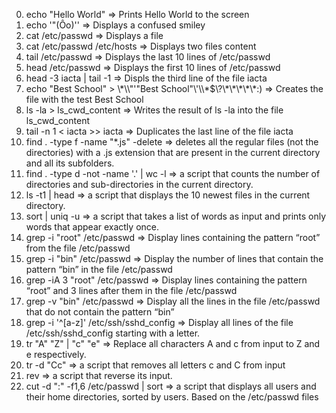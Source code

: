 0. echo "Hello World" => Prints Hello World to the screen
1. echo '"(Ôo)'\' => Displays a confused smiley
2. cat /etc/passwd => Displays a file
3. cat /etc/passwd /etc/hosts => Displays two files content
4. tail /etc/passwd => Displays the last 10 lines of /etc/passwd
5. head /etc/passwd => Displays the first 10 lines of /etc/passwd
6. head -3 iacta | tail -1 => Displs the third line of the file iacta
7. echo "Best School" > \\\*\\\\"'\"Best School"\\'\\\\\*\$\\\?\\\*\\\*\\\*\\\*\\\*\:\) => Creates the file with the test Best School
8. ls -la > ls_cwd_content => Writes the result of ls -la into the file ls_cwd_content
9. tail -n 1 < iacta >> iacta => Duplicates the last line of the file iacta
10. find . -type f -name "*.js" -delete => deletes all the regular files (not the directories) with a .js extension that are present in the current directory and all its subfolders.
11. find . -type d -not -name '.' | wc -l =>  a script that counts the number of directories and sub-directories in the current directory.
12. ls -t1 | head => a script that displays the 10 newest files in the current directory.
13. sort | uniq -u =>  a script that takes a list of words as input and prints only words that appear exactly once.
14. grep -i "root" /etc/passwd => Display lines containing the pattern “root” from the file /etc/passwd
15. grep -i "bin" /etc/passwd => Display the number of lines that contain the pattern “bin” in the file /etc/passwd
16. grep -iA 3 "root" /etc/passwd => Display lines containing the pattern “root” and 3 lines after them in the file /etc/passwd
17. grep -v "bin" /etc/passwd => Display all the lines in the file /etc/passwd that do not contain the pattern “bin”
18. grep -i '^[a-z]' /etc/ssh/sshd_config => Display all lines of the file /etc/ssh/sshd_config starting with a letter.
19. tr "A" "Z" | "c" "e" => Replace all characters A and c from input to Z and e respectively.
20. tr -d "Cc" => a script that removes all letters c and C from input
21. rev => a script that reverse its input.
22. cut -d ":" -f1,6 /etc/passwd | sort => a script that displays all users and their home directories, sorted by users. Based on the /etc/passwd files    
